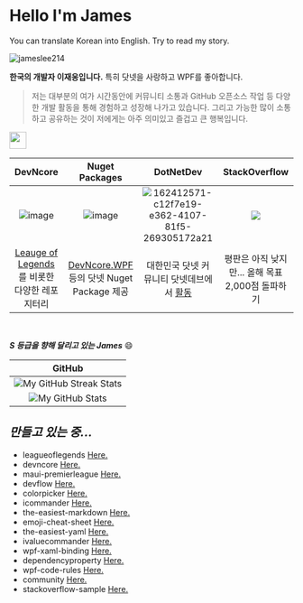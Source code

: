 # Hello I'm James
You can translate Korean into English. Try to read my story.

<p align="left"><img src="https://komarev.com/ghpvc/?username=jameslee214" alt="jameslee214" /></p>

**한국의 개발자 이재웅입니다.**  특히 닷넷을 사랑하고 WPF를 좋아합니다.

> 저는 대부분의 여가 시간동안에 커뮤니티 소통과 GitHub 오픈소스 작업 등 다양한 개발 활동을 통해 경험하고 성장해 나가고 있습니다. 그리고 가능한 많이 소통하고 공유하는 것이 저에게는 아주 의미있고 즐겁고 큰 행복입니다.

<img src="https://user-images.githubusercontent.com/52397976/128292642-cb9d58c3-e01e-41c0-8713-14c59f4fb499.gif" width="30px">


| DevNcore | Nuget Packages | DotNetDev | StackOverflow |
|:-----:|:----------:|:-------------:|:-----------:|
| ![image](https://user-images.githubusercontent.com/52397976/173225919-d3ef24e1-bbc1-4ddc-9077-54ff07c2738d.png) | ![image](https://user-images.githubusercontent.com/52397976/162417212-00f58bbd-9a13-49f6-9d7c-b5b30c86caf3.png) | ![162412571-c12f7e19-e362-4107-81f5-269305172a21](https://user-images.githubusercontent.com/52397976/162414930-6e38ffd0-282a-42ef-b7c5-748b40e8183d.png) | <img src="https://github-readme-stackoverflow.vercel.app/?userID=9438258"/> |
| [Leauge of Legends](https://github.com/devncore/leagueoflegends)를 비롯한 다양한 레포지터리 | [DevNcore.WPF](https://github.com/devncore/devncore) 등의 닷넷 Nuget Package 제공 | 대한민국 닷넷 커뮤니티 닷넷데브에서  [활동](https://forum.dotnetdev.kr/u/james.lee/summary) | 평판은 아직 낮지만... 올해 목표 2,000점 돌파하기 |

<br />

___S 등급을 향해 달리고 있는 James___ :smile:


| GitHub |
|:---:|
| <img src="http://github-readme-streak-stats.herokuapp.com?user=jameslee214&theme=merko&hide_border=true&date_format=j%20M%5B%20Y%5D" alt="My GitHub Streak Stats"> |
| <img src="https://github-readme-stats.vercel.app/api?username=jameslee214&theme=merko&show_icons=true&hide_border=true&count_private=true&include_all_commits=true" alt="My GitHub Stats"> |



## _만들고 있는 중..._

- leagueoflegends [Here.](https://github.com/jameslee214/leagueoflegends)
- devncore [Here.](https://github.com/jameslee214/devncore)
- maui-premierleague [Here.](https://github.com/jameslee214/maui-premierleague)
- devflow [Here.](https://github.com/jameslee214/devflow)
- colorpicker [Here.](https://github.com/jameslee214/colorpicker)
- icommander [Here.](https://github.com/devncore/icommander)
- the-easiest-markdown [Here.](https://github.com/devncore/the-easiest-markdown)
- emoji-cheat-sheet [Here.](https://github.com/devncore/emoji-cheat-sheet)
- the-easiest-yaml [Here.](https://github.com/devncore/the-easiest-yaml)
- ivaluecommander [Here.](https://github.com/jameslee214/ivaluecommander)
- wpf-xaml-binding [Here.](https://github.com/jameslee214/wpf-xaml-binding)
- dependencyproperty [Here.](https://github.com/jameslee214/dependencyproperty)
- wpf-code-rules [Here.](https://github.com/jameslee214/wpf-code-rules)
- community [Here.](https://github.com/devncore/community)
- stackoverflow-sample [Here.](https://github.com/devncore/stackoverflow-sample)
